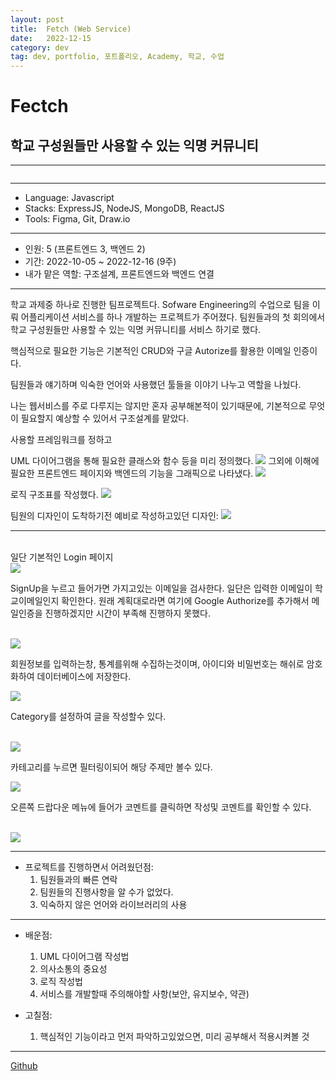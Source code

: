 ```yaml
---
layout: post
title:  Fetch (Web Service)
date:   2022-12-15
category: dev
tag: dev, portfolio, 포트폴리오, Academy, 학교, 수업
---
```



# Fectch
## 학교 구성원들만 사용할 수 있는 익명 커뮤니티 

---

<img src=""/>

---

- Language: Javascript
- Stacks: ExpressJS, NodeJS, MongoDB, ReactJS
- Tools: Figma, Git, Draw.io

---

- 인원: 5 (프론트엔드 3, 백엔드 2)
- 기간: 2022-10-05 ~ 2022-12-16 (9주)
- 내가 맡은 역할: 구조설계, 프론트엔드와 백엔드 연결
 
---

학교 과제중 하나로 진행한 팀프로젝트다.
Sofware Engineering의 수업으로
팀을 이뤄 어플리케이션 서비스를 하나 개발하는 프로젝트가 주어졌다.
팀원들과의 첫 회의에서 학교 구성원들만 사용할 수 있는 익명 커뮤니티를 서비스 하기로 했다.

핵심적으로 필요한 기능은 기본적인 CRUD와 구글 Autorize를 활용한 이메일 인증이다.

팀원들과 얘기하며 익숙한 언어와 사용했던 툴들을 이야기 나누고 역할을 나눴다.

나는 웹서비스를 주로 다루지는 않지만 혼자 공부해본적이 있기때문에,
기본적으로 무엇이 필요할지 예상할 수 있어서 구조설계를 맡았다.


사용할 프레임워크를 정하고

UML 다이어그램을 통해 필요한 클래스와 함수 등을 미리 정의했다.
<img class ="img" src = "../../assets/img/portfolio/CMSC447 Class diagram.drawio.png">
그외에 이해에 필요한 프론트엔드 페이지와 백엔드의 기능을 그래픽으로 나타냈다.
<img class ="img" src = "../../assets/img/portfolio/WebSerivce.jpg">

로직 구조표를 작성했다.
<img class ="img" src="../../assets/img/portfolio/Pages.drawio.png">


팀원의 디자인이 도착하기전 예비로 작성하고있던 디자인:
<img class="img" src= "../../assets/img/portfolio/MyTemplate.png">

---
<br>
일단 기본적인 Login 페이지

<Br>


<img class = "img" src= "../../assets/img/dev/Login.png">

<br>

SignUp을 누르고 들어가면 가지고있는 이메일을 검사한다.
일단은 입력한 이메일이 학교이메일인지 확인한다.
원래 계획대로라면 여기에 Google Authorize를 추가해서 메일인증을 진행하겠지만 시간이 부족해 진행하지 못했다.

<br>

<img class = "img" src= "../../assets/img/dev/Verification.png">

<br>

회원정보를 입력하는창, 통계를위해 수집하는것이며, 아이디와 비밀번호는 해쉬로 암호화하여 데이터베이스에 저장한다.

<img class = "img" src= "../../assets/img/dev/Information.png">

<br>

Category를 설정하여 글을 작성할수 있다.

<br>

<img class = "img" src= "../../assets/img/dev/FetchCategory.png">

<br>


카테고리를 누르면 필터링이되어 해당 주제만 볼수 있다.

<img class = "img" src= "../../assets/img/dev/FetchSort.png">

<br>

오른쪽 드랍다운 메뉴에 들어가 코멘트를 클릭하면 작성및 코멘트를 확인할 수 있다.

<br>

<img class = "img" src= "../../assets/img/dev/FetchComment.png">




--- 
 - 프로젝트를 진행하면서 어려웠던점:
    1. 팀원들과의 빠른 연락
    2. 팀원들의 진행사항을 알 수가 없었다.
    3. 익숙하지 않은 언어와 라이브러리의 사용

---

- 배운점:
    1. UML 다이어그램 작성법
    2. 의사소통의 중요성
    3. 로직 작성법
    4. 서비스를 개발할때 주의해야할 사항(보안, 유지보수, 약관)

- 고칠점:
    1. 핵심적인 기능이라고 먼저 파악하고있었으면, 미리 공부해서 적용시켜볼 것

---






[Github](https://github.com/ParagMayani/FetchCmsc447)